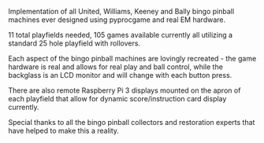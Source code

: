 
Implementation of all United, Williams, Keeney and Bally bingo pinball machines ever designed using pyprocgame and real EM hardware.

11 total playfields needed, 105 games available currently all utilizing a standard 25 hole playfield
with rollovers.

Each aspect of the bingo pinball machines are lovingly recreated - the game hardware is real and allows for real play and ball control, while the backglass is an LCD monitor and will change with each button press.

There are also remote Raspberry Pi 3 displays mounted on the apron of each playfield that allow for dynamic score/instruction card display currently.

Special thanks to all the bingo pinball collectors and restoration experts that have helped to make this a reality.
